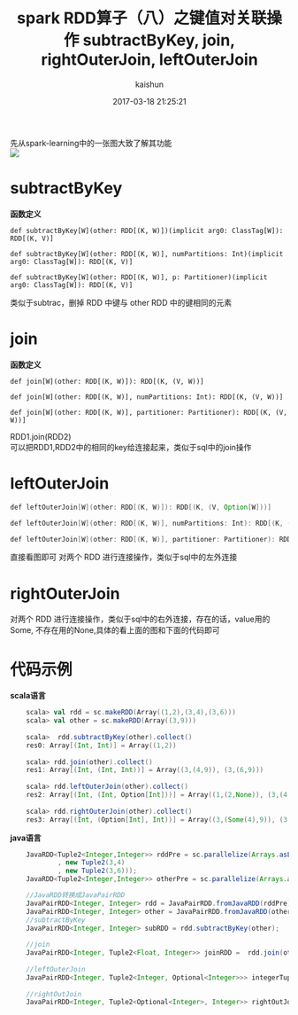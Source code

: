 ﻿---
title: spark RDD算子（八）之键值对关联操作 subtractByKey, join, rightOuterJoin, leftOuterJoin
date: 2017-03-18 21:25:21
tags: [spark]
categories: [大数据,spark]
author: kaishun
id: 42
permalink: spark-rdd-8
---

先从spark-learning中的一张图大致了解其功能  
![](http://i1.piimg.com/567571/1ccee438414f9c6f.png)

# **subtractByKey**
**函数定义**
```
def subtractByKey[W](other: RDD[(K, W)])(implicit arg0: ClassTag[W]): RDD[(K, V)]

def subtractByKey[W](other: RDD[(K, W)], numPartitions: Int)(implicit arg0: ClassTag[W]): RDD[(K, V)]

def subtractByKey[W](other: RDD[(K, W)], p: Partitioner)(implicit arg0: ClassTag[W]): RDD[(K, V)]
```
类似于subtrac，删掉 RDD 中键与 other RDD 中的键相同的元素
# **join**  
**函数定义**
```
def join[W](other: RDD[(K, W)]): RDD[(K, (V, W))]

def join[W](other: RDD[(K, W)], numPartitions: Int): RDD[(K, (V, W))]

def join[W](other: RDD[(K, W)], partitioner: Partitioner): RDD[(K, (V, W))]
```
RDD1.join(RDD2)  
可以把RDD1,RDD2中的相同的key给连接起来，类似于sql中的join操作  

# **leftOuterJoin**
```java
def leftOuterJoin[W](other: RDD[(K, W)]): RDD[(K, (V, Option[W]))]

def leftOuterJoin[W](other: RDD[(K, W)], numPartitions: Int): RDD[(K, (V, Option[W]))]

def leftOuterJoin[W](other: RDD[(K, W)], partitioner: Partitioner): RDD[(K, (V, Option[W]))]
```  
直接看图即可 
对两个 RDD 进行连接操作，类似于sql中的左外连接
# **rightOuterJoin**
对两个 RDD 进行连接操作，类似于sql中的右外连接，存在的话，value用的Some, 不存在用的None,具体的看上面的图和下面的代码即可  

# **代码示例**

**scala语言**
```scala  
    scala> val rdd = sc.makeRDD(Array((1,2),(3,4),(3,6)))
    scala> val other = sc.makeRDD(Array((3,9)))
    
    scala>  rdd.subtractByKey(other).collect()
    res0: Array[(Int, Int)] = Array((1,2))
    
    scala> rdd.join(other).collect()
    res1: Array[(Int, (Int, Int))] = Array((3,(4,9)), (3,(6,9)))
    
    scala> rdd.leftOuterJoin(other).collect()
    res2: Array[(Int, (Int, Option[Int]))] = Array((1,(2,None)), (3,(4,Some(9))), (3,(6,Some(9))))
    
    scala> rdd.rightOuterJoin(other).collect()
    res3: Array[(Int, (Option[Int], Int))] = Array((3,(Some(4),9)), (3,(Some(6),9)))
```


**java语言**
```java
    JavaRDD<Tuple2<Integer,Integer>> rddPre = sc.parallelize(Arrays.asList(new Tuple2(1,2)
            , new Tuple2(3,4)
            , new Tuple2(3,6)));
    JavaRDD<Tuple2<Integer,Integer>> otherPre = sc.parallelize(Arrays.asList(new Tuple2(3,10)));

	//JavaRDD转换成JavaPairRDD
    JavaPairRDD<Integer, Integer> rdd = JavaPairRDD.fromJavaRDD(rddPre);
    JavaPairRDD<Integer, Integer> other = JavaPairRDD.fromJavaRDD(otherPre);
    //subtractByKey
    JavaPairRDD<Integer, Integer> subRDD = rdd.subtractByKey(other);
    
    //join
    JavaPairRDD<Integer, Tuple2<Float, Integer>> joinRDD =  rdd.join(other);
    
    //leftOuterJoin
    JavaPairRDD<Integer, Tuple2<Integer, Optional<Integer>>> integerTuple2JavaPairRDD = rdd.leftOuterJoin(other);
    
    //rightOutJoin
    JavaPairRDD<Integer, Tuple2<Optional<Integer>, Integer>> rightOutJoin = rdd.rightOuterJoin(other);
```

